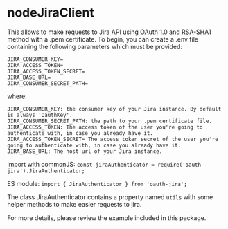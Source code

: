 # nodeJiraClient

This allows to make requests to Jira API using OAuth 1.0 and RSA-SHA1 method with a .pem certificate.
To begin, you can create a .env file containing the following parameters which must be provided:

```
JIRA_CONSUMER_KEY=
JIRA_ACCESS_TOKEN=
JIRA_ACCESS_TOKEN_SECRET=
JIRA_BASE_URL=
JIRA_CONSUMER_SECRET_PATH=
```
where:
```
JIRA_CONSUMER_KEY: the consumer key of your Jira instance. By default is always 'OauthKey'.
JIRA_CONSUMER_SECRET_PATH: the path to your .pem certificate file.
JIRA_ACCESS_TOKEN: The access token of the user you're going to authenticate with, in case you already have it.
JIRA_ACCESS_TOKEN_SECRET= The access token secret of the user you're going to authenticate with, in case you already have it.
JIRA_BASE_URL: The host url of your Jira instance.
```

import with
commonJS: 
`const jiraAuthenticator = require('oauth-jira').JiraAuthenticator;`

ES module:
`import { JiraAuthenticator } from 'oauth-jira';`

The class JiraAuthenticator contains a property named `utils` with some helper methods to make easier requests to jira.

For more details, please review the example included in this package.